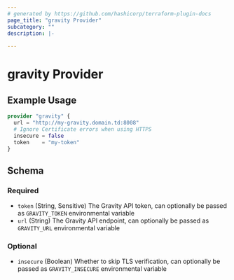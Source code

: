 ```yaml
---
# generated by https://github.com/hashicorp/terraform-plugin-docs
page_title: "gravity Provider"
subcategory: ""
description: |-
  
---
```


# gravity Provider



## Example Usage

```terraform
provider "gravity" {
  url = "http://my-gravity.domain.td:8008"
  # Ignore Certificate errors when using HTTPS
  insecure = false
  token    = "my-token"
}
```

<!-- schema generated by tfplugindocs -->
## Schema

### Required

- `token` (String, Sensitive) The Gravity API token, can optionally be passed as `GRAVITY_TOKEN` environmental variable
- `url` (String) The Gravity API endpoint, can optionally be passed as `GRAVITY_URL` environmental variable

### Optional

- `insecure` (Boolean) Whether to skip TLS verification, can optionally be passed as `GRAVITY_INSECURE` environmental variable
